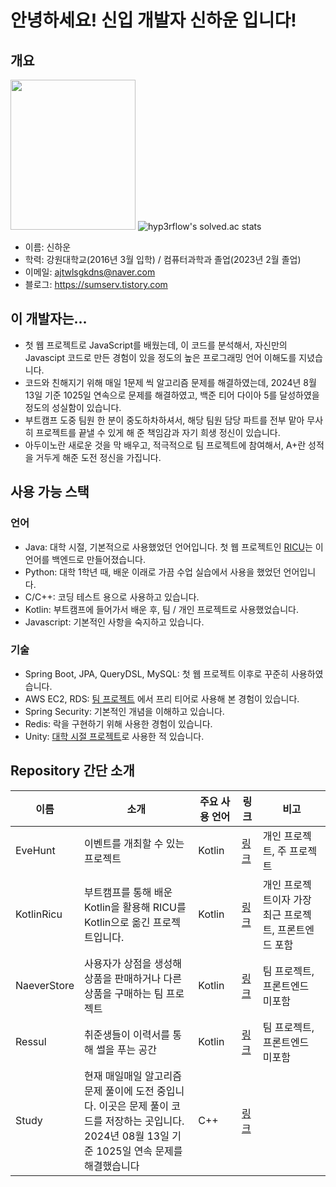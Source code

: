 # 안녕하세요! 신입 개발자 신하운 입니다!

## 개요
<img src="https://github.com/tlsgkdns/tlsgkdns/assets/24753709/502f6bd9-6437-4688-836b-e3c695eb9bdd" width=200 height=240 /> ![hyp3rflow's solved.ac stats](https://github-readme-solvedac.hyp3rflow.vercel.app/api/?handle=tlsgkdns)
- 이름: 신하운
- 학력: 강원대학교(2016년 3월 입학) / 컴퓨터과학과 졸업(2023년 2월 졸업)
- 이메일: ajtwlsgkdns@naver.com <br>
- 블로그: https://sumserv.tistory.com
## 이 개발자는...
- 첫 웹 프로젝트로 JavaScript를 배웠는데, 이 코드를 분석해서, 자신만의 Javascipt 코드로 만든 경험이 있을 정도의 높은 프로그래밍 언어 이해도를 지녔습니다.
- 코드와 친해지기 위해 매일 1문제 씩 알고리즘 문제를 해결하였는데, 2024년 8월 13일 기준 1025일 연속으로 문제를 해결하였고, 백준 티어 다이아 5를 달성하였을 정도의 성실함이 있습니다.
- 부트캠프 도중 팀원 한 분이 중도하차하셔서, 해당 팀원 담당 파트를 전부 맡아 무사히 프로젝트를 끝낼 수 있게 해 준 책임감과 자기 희생 정신이 있습니다.
- 아두이노란 새로운 것을 막 배우고, 적극적으로 팀 프로젝트에 참여해서, A+란 성적을 거두게 해준 도전 정신을 가집니다.
## 사용 가능 스택
### 언어
- Java: 대학 시절, 기본적으로 사용했었던 언어입니다. 첫 웹 프로젝트인 [RICU](https://github.com/tlsgkdns/ricu)는 이 언어를 백엔드로 만들어졌습니다.
- Python: 대학 1학년 때, 배운 이래로 가끔 수업 실습에서 사용을 했었던 언어입니다.
- C/C++: 코딩 테스트 용으로 사용하고 있습니다.
- Kotlin: 부트캠프에 들어가서 배운 후, 팀 / 개인 프로젝트로 사용했었습니다.
- Javascript: 기본적인 사항을 숙지하고 있습니다.
### 기술
 - Spring Boot, JPA, QueryDSL, MySQL: 첫 웹 프로젝트 이후로 꾸준히 사용하였습니다.
 - AWS EC2, RDS: [팀 프로젝트](https://github.com/tlsgkdns/NaeverStore) 에서 프리 티어로 사용해 본 경험이 있습니다.
 - Spring Security: 기본적인 개념을 이해하고 있습니다.
 - Redis: 락을 구현하기 위해 사용한 경험이 있습니다.
 - Unity: [대학 시절 프로젝트](https://github.com/tlsgkdns/exerHero)로 사용한 적 있습니다.
## Repository 간단 소개
| 이름 | 소개 | 주요 사용 언어 | 링크 | 비고
| --- | --- | --- | --- | ---
| EveHunt | 이벤트를 개최할 수 있는 프로젝트 | Kotlin | [링크](https://github.com/tlsgkdns/EveHunt) | 개인 프로젝트, 주 프로젝트
| KotlinRicu | 부트캠프를 통해 배운 Kotlin을 활용해 RICU를 Kotlin으로 옮긴 프로젝트입니다.| Kotlin | [링크](https://github.com/tlsgkdns/RicuKotlin) | 개인 프로젝트이자 가장 최근 프로젝트, 프론트엔드 포함
| NaeverStore | 사용자가 상점을 생성해 상품을 판매하거나 다른 상품을 구매하는 팀 프로젝트| Kotlin | [링크](https://github.com/tlsgkdns/NaeverStore) | 팀 프로젝트, 프론트엔드 미포함
| Ressul | 취준생들이 이력서를 통해 썰을 푸는 공간 | Kotlin | [링크](https://github.com/tlsgkdns/Ressul)| 팀 프로젝트, 프론트엔드 미포함
| Study | 현재 매일매일 알고리즘 문제 풀이에 도전 중입니다. 이곳은 문제 풀이 코드를 저장하는 곳입니다.<br>2024년 08월 13일 기준 1025일 연속 문제를 해결했습니다 | C++ | [링크](https://github.com/tlsgkdns/study) |

